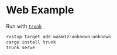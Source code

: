 # Web Example

Run with [`trunk`](https://trunkrs.dev)

```sh
rustup target add wasm32-unknown-unknown
cargo install trunk
trunk serve
```
